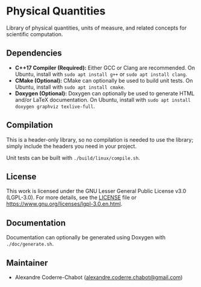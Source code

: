 # Physical Quantities
Library of physical quantities, units of measure, and related concepts for scientific computation.

## Dependencies
- **C++17 Compiler (Required):** Either GCC or Clang are recommended. On Ubuntu, install with `sudo apt install g++` or `sudo apt install clang`.
- **CMake (Optional):** CMake can optionally be used to build unit tests. On Ubuntu, install with `sudo apt install cmake`.
- **Doxygen (Optional):** Doxygen can optionally be used to generate HTML and/or LaTeX documentation. On Ubuntu, install with `sudo apt install doxygen graphviz texlive-full`.

## Compilation
This is a header-only library, so no compilation is needed to use the library; simply include the headers you need in your project.

Unit tests can be built with `./build/linux/compile.sh`.

## License
This work is licensed under the GNU Lesser General Public License v3.0 (LGPL-3.0). For more details, see the [LICENSE](LICENSE) file or <https://www.gnu.org/licenses/lgpl-3.0.en.html>.

## Documentation
Documentation can optionally be generated using Doxygen with `./doc/generate.sh`.

## Maintainer
- Alexandre Coderre-Chabot (<alexandre.coderre.chabot@gmail.com>)

